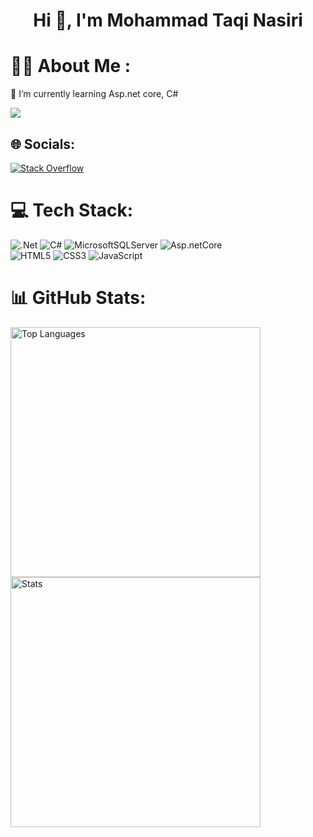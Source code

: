 <h1 align="center">Hi 👋, I'm Mohammad Taqi Nasiri</h1>

# 👨‍💻 About Me :
🌱 I’m currently learning Asp.net core, C#<br>

<a href="https://www.github.com/NasiriMohammadTaqi" target="_blank" rel="noreferrer"><img src="https://img.shields.io/github/followers/NasiriMohammadTaqi?logo=github&style=for-the-badge&color=0891b2&labelColor=1c1917" /></a>

## 🌐 Socials:
[![Stack Overflow](https://img.shields.io/badge/-Stackoverflow-FE7A16?logo=stack-overflow&logoColor=white)](https://stackoverflow.com/users/16142793) 

# 💻 Tech Stack:
 ![.Net](https://img.shields.io/badge/.NET-5C2D91?style=for-the-badge&logo=.net&logoColor=white) ![C#](https://img.shields.io/badge/c%23-%23239120.svg?style=for-the-badge&logo=c-sharp&logoColor=white) ![MicrosoftSQLServer](https://img.shields.io/badge/Microsoft%20SQL%20Sever-CC2927?style=for-the-badge&logo=microsoft%20sql%20server&logoColor=white) ![Asp.netCore](https://img.shields.io/badge/Asp.net%20core-3a0bbd?style=for-the-badge&logo=.net&logoColor=white) <br> ![HTML5](https://img.shields.io/badge/html5-%23E34F26.svg?style=for-the-badge&logo=html5&logoColor=white) ![CSS3](https://img.shields.io/badge/css3-%231572B6.svg?style=for-the-badge&logo=css3&logoColor=white) ![JavaScript](https://img.shields.io/badge/javascript-%23323330.svg?style=for-the-badge&logo=javascript&logoColor=%23F7DF1E) 
# 📊 GitHub Stats:
<a href="https://github.com/nasirimohammadtaqi"><img width="400" src="https://github-readme-stats.vercel.app/api/top-langs/?username=NasiriMohammadTaqi&theme=github_dark&include_all_commits=true&count_private=true&layout=demo" alt="Top Languages"></a><br>
<a href="https://github.com/nasirimohammadtaqi"><img width="400" src="https://github-readme-stats.vercel.app/api?username=NasiriMohammadTaqi&theme=github_dark&include_all_commits=true&count_private=true" alt="Stats"></a>
